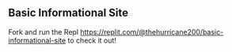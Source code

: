 ## Basic Informational Site

Fork and run the Repl https://replit.com/@thehurricane200/basic-informational-site to check it out!